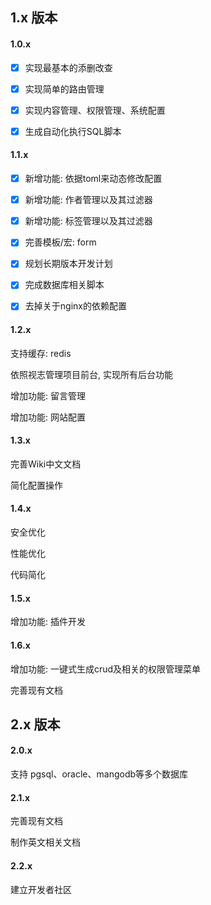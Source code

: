 ## 1.x 版本

#### 1.0.x
- [x] 实现最基本的添删改查

- [x] 实现简单的路由管理

- [x] 实现内容管理、权限管理、系统配置

- [x] 生成自动化执行SQL脚本

#### 1.1.x
- [x] 新增功能: 依据toml来动态修改配置

- [x] 新增功能: 作者管理以及其过滤器

- [x] 新增功能: 标签管理以及其过滤器

- [x] 完善模板/宏: form

- [x] 规划长期版本开发计划

- [x] 完成数据库相关脚本

- [x] 去掉关于nginx的依赖配置

#### 1.2.x
支持缓存: redis

依照视志管理项目前台, 实现所有后台功能

增加功能: 留言管理

增加功能: 网站配置

#### 1.3.x
完善Wiki中文文档

简化配置操作

#### 1.4.x
安全优化

性能优化

代码简化

#### 1.5.x
增加功能: 插件开发

#### 1.6.x
增加功能: 一键式生成crud及相关的权限管理菜单

完善现有文档


## 2.x 版本

#### 2.0.x 
支持 pgsql、oracle、mangodb等多个数据库

#### 2.1.x 
完善现有文档

制作英文相关文档

#### 2.2.x 
建立开发者社区
